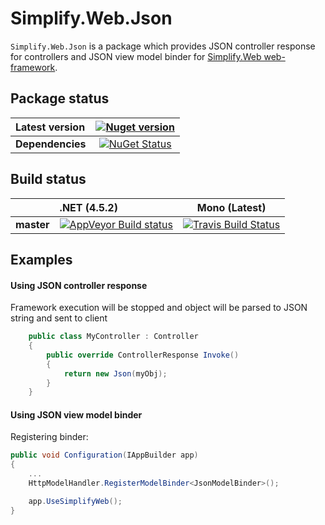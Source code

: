 Simplify.Web.Json
===

`Simplify.Web.Json` is a package which provides JSON controller response for controllers and JSON view model binder for [Simplify.Web web-framework](https://github.com/i4004/Simplify.Web).

## Package status

| Latest version | [![Nuget version](http://img.shields.io/badge/nuget-v1-blue.png)](https://www.nuget.org/packages/Simplify.Web.Json/) |
| :------ | :------: |
| **Dependencies** | [![NuGet Status](http://nugetstatus.com/Simplify.Web.Json.png)](http://nugetstatus.com/packages/Simplify.Web.Json) |

## Build status

| | **.NET (4.5.2)** | **Mono (Latest)** |
| :------ | :------ | :------: |
| **master** | [![AppVeyor Build status](https://ci.appveyor.com/api/projects/status/dfi53jjk9klcc4bx/branch/master?svg=true)](https://ci.appveyor.com/project/i4004/simplify-web-json/branch/master) | [![Travis Build Status](https://travis-ci.org/i4004/Simplify.Web.Json.svg?branch=master)](https://travis-ci.org/i4004/Simplify.Web.Json) |

## Examples

#### Using JSON controller response

Framework execution will be stopped and object will be parsed to JSON string and sent to client
```csharp
	public class MyController : Controller
	{
		public override ControllerResponse Invoke()
		{
			return new Json(myObj);
		}
	}
```

#### Using JSON view model binder

Registering binder:
```csharp
public void Configuration(IAppBuilder app)
{
	...
	HttpModelHandler.RegisterModelBinder<JsonModelBinder>();

	app.UseSimplifyWeb();
}
```
